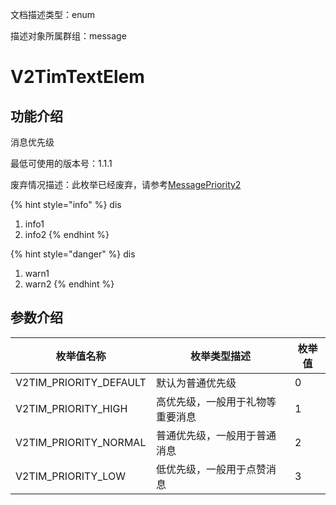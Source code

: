 文档描述类型：enum

描述对象所属群组：message


# V2TimTextElem

## 功能介绍

消息优先级

最低可使用的版本号：1.1.1

废弃情况描述：此枚举已经废弃，请参考[MessagePriority2](MessagePriority2.md)


{% hint style="info" %}
dis
1. info1
2. info2
{% endhint %}


{% hint style="danger" %}
dis
1. warn1
2. warn2
{% endhint %}

## 参数介绍

| 枚举值名称 | 枚举类型描述 | 枚举值 |
| ---------- | ------------ | ------ |
| V2TIM_PRIORITY_DEFAULT | 默认为普通优先级 | 0 |
| V2TIM_PRIORITY_HIGH | 高优先级，一般用于礼物等重要消息 | 1 |
| V2TIM_PRIORITY_NORMAL | 普通优先级，一般用于普通消息 | 2 |
| V2TIM_PRIORITY_LOW | 低优先级，一般用于点赞消息 | 3 |


